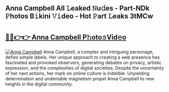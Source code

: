 ## Anna Campbell All 𝙻eaked 𝙽u𝚍es - Part-NDk 𝙿hotos B𝚒kini 𝚅𝚒deo - Hot 𝙿art 𝙻eaks 3tMCw

# <h2><a href="http://ld5blj.urlbe.top/?page=Anna+Campbell">🔗🔗👉👉 Anna Campbell P𝚑oto𝚜Vid𝚎o</a></h2>

[![Anna Campbell](https://i.imgur.com/eBuTRDB.gif)](http://ld5blj.urlbe.top/?page=Anna+Campbell)
Anna Campbell, a complex and intriguing personage, defies simple labels. Her unique approach to creating a web presence has fascinated and provoked observers, generating debates on privacy, artistic expression, and the complexities of digital societies. Despite the uncertainty of her next actions, her mark on online culture is indelible. Unyielding determination and undeniable magnetism propel Anna Campbell to new heights in the digital community.
